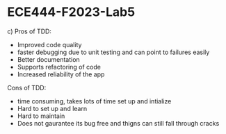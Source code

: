 # ECE444-F2023-Lab5

c) 
Pros of TDD:

- Improved code quality
- faster debugging due to unit testing and can point to failures easily
- Better documentation
- Supports refactoring of code
- Increased reliability of the app

Cons of TDD:
- time consuming, takes lots of time set up and intialize
- Hard to set up and learn
- Hard to maintain
- Does not gaurantee its bug free and thigns can still fall through cracks

